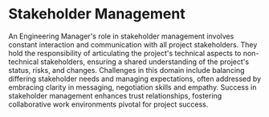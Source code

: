 # Stakeholder Management

An Engineering Manager's role in stakeholder management involves constant interaction and communication with all project stakeholders. They hold the responsibility of articulating the project's technical aspects to non-technical stakeholders, ensuring a shared understanding of the project's status, risks, and changes. Challenges in this domain include balancing differing stakeholder needs and managing expectations, often addressed by embracing clarity in messaging, negotiation skills and empathy. Success in stakeholder management enhances trust relationships, fostering collaborative work environments pivotal for project success.